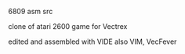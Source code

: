 
6809 asm src
 
clone of atari 2600 game for Vectrex

edited and assembled with VIDE
also VIM, VecFever

